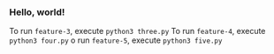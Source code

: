 ### Hello, world!

To run `feature-3`, execute `python3 three.py`
To run `feature-4`, execute `python3 four.py`
o run `feature-5`, execute `python3 five.py`